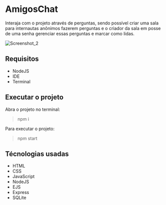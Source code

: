 # AmigosChat
Interaja com o projeto através de perguntas, sendo possível criar uma sala para internautas anônimos fazerem perguntas e o criador da sala em posse de uma senha gerenciar essas perguntas e marcar como lidas.

![Screenshot_2](https://user-images.githubusercontent.com/72028645/135856473-2bf9f0cd-251f-4c9b-8fc4-9d55c50c1eee.png)

## Requisitos
- NodeJS
- IDE
- Terminal

## Executar o projeto
Abra o projeto no terminal:
>npm i

Para executar o projeto:
>npm start

## Técnologias usadas
- HTML
- CSS
- JavaScript
- NodeJS
- EJS
- Express
- SQLite

